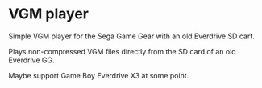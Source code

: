 # VGM player
Simple VGM player for the Sega Game Gear with an old Everdrive SD cart.

Plays non-compressed VGM files directly from the SD card of an old Everdrive GG.

Maybe support Game Boy Everdrive X3 at some point.